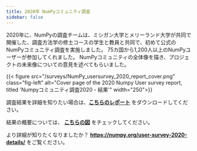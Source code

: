 ```yaml
---
title: 2020年 NumPyコミュニティ調査
sidebar: false
---
```


2020年に、NumPyの調査チームは、ミシガン大学とメリーランド大学が共同で開催した、調査方法学の修士コースの学生と教員と共同で、初めて公式のNumPyコミュニティ調査を実施しました。 75カ国から1,200人以上のNumPyユーザーが参加してくれました。 NumPyコミュニティの全体像を描き、プロジェクトの未来像についての意見を述べてもらいました。

{{< figure src="/surveys/NumPy_usersurvey_2020_report_cover.png" class="fig-left" alt="Cover page of the 2020 Numpy User survey report, titled 'Numpyコミュニティ調査2020 - 結果'" width="250">}}

調査結果を詳細を知りたい場合は、**[こちらのレポート](/surveys/NumPy_usersurvey_2020_report.pdf)** をダウンロードしてください。


結果の概要については、 **[こちらの図](https://github.com/numpy/numpy-surveys/blob/master/images/2020NumPysurveyresults_community_infographic.pdf)** をチェックしてください。

より詳細が知りたくなりましたか？ **https://numpy.org/user-survey-2020-details/** をご覧ください。

